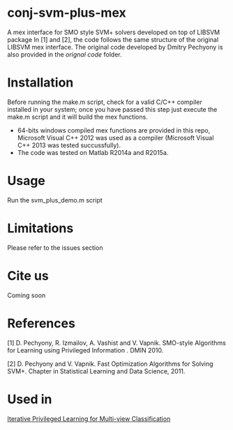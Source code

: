 # conj-svm-plus-mex
A mex interface for SMO style SVM+ solvers developed on top of LIBSVM package In [1] and [2], the code follows the same structure of the original LIBSVM mex interface.
The original code developed by Dmitry Pechyony is also provided in the _orignal code_ folder.

# Installation

Before running the make.m script, check for a valid C/C++ compiler installed in your system; once you have passed this step just execute the make.m script and it will build the mex functions.

* 64-bits windows compiled mex functions are provided in this repo, Microsoft Visual C++ 2012 was used as a compiler (Microsoft Visual C++ 2013 was tested succussfully).
* The code was tested on Matlab R2014a and R2015a.

# Usage 

Run the svm_plus_demo.m script

# Limitations

Please refer to the issues section

# Cite us
Coming soon

# References
[1] D. Pechyony, R. Izmailov, A. Vashist and V. Vapnik. SMO-style Algorithms for Learning using Privileged Information . DMIN 2010.

[2] D. Pechyony and V. Vapnik. Fast Optimization Algorithms for Solving SVM+. Chapter in Statistical Learning and Data Science, 2011.

# Used in
[Iterative Privileged Learning for Multi-view Classification](https://pdf.sciencedirectassets.com/280203/1-s2.0-S1877050923X00052/1-s2.0-S1877050923008840/main.pdf?X-Amz-Security-Token=IQoJb3JpZ2luX2VjELz%2F%2F%2F%2F%2F%2F%2F%2F%2F%2FwEaCXVzLWVhc3QtMSJHMEUCIQC0kkLp3M8lo70wVerJemhIJE7qWNKjitlPuJIhZgt7kQIgUL6DoF4Y4NXdbp8p2871JDaVOpkmM%2B2iMUP7DqB8UJUqswUIdRAFGgwwNTkwMDM1NDY4NjUiDLVOdqoB0fboUWa10CqQBdDz0cWep5jKJfmzVzC5%2BRXjw8j66HDaLF7JZSNmu%2B8SXQibmMp3bQMIcO8T61z3Cxp9KL6fHP%2FlnIjV92wHXi7wZcXIn9cMeKdjgiXo%2B13gpC90CGQq3al2S9FtITzBZW0JSrvCk5GHO%2FhUlxGiv4qS0h0wTYIxSqIpu4YtysXXKQXttORLqqwUpjIjfW5NAAVMRVxb2utN0zs0acSP7UN0vSC2gsP06FOGjJmIvwCq5EDW2wplA5xPdM6Kd5EAA39yk3R%2FLC6nYcnSWacWJz2%2FXg%2FAP2RTQH0nK4GWMhhLUtBKmAqVxch62d31nOAnzl9kFWNXKmhmyPat4rkVGjVZDcXINW2gYpXWQ5R%2BZ8rl4QWACmOMEmt%2FNVIcLtQlIjefRVuTIIxVwG8rrg2qFc30J5pLwDx2FrCdfPtcYdRAYfh97BlfTcHo0nf%2FExmXjlgSvBg0REcs6XNf78DOnqYoE9B%2B3CpgNIBa5XIvQSMP9SXawauONElhtqlEIevvyZAHRk4ubY6ElRRPOrtkOvS4MgfybflJANXJwjzYSdC%2F8GzyJSALH7j50rOPOE0ri3ln4ECZOy8Yp0FoysYNt%2FECm6EkWPdF3tQ6zavr81tihJcpseCz4bHBDrtFil8XPM1g0RKHCP2sIbOSR%2FO4M8Lkv%2BpubRXaeL%2FlYLlMEgSTSU%2Bt4UR73avh13FZZqeg2JtUUSwCIIsOxen4NaLyaQMNOTW29OZKHg%2FRaX2kdOvRNGcSSNCn422Q3q2rlrNqqfk7dDsaqEGfpH5i1bjpz4TcSRzAdrmunzpja6vRn%2BZtHd4Yu%2FDFpLp4yv9fUfSU4pjUqE3P5n4qPNMc3V2rQbu8QKeVjCz97nW8xK5LJdgtMKGY%2BKYGOrEBmbAyJL9HPbCrDcWn8g%2FUAMgbnpyaeOiSmu1NxPzazIZyNWslUbiCoKnfvuN%2FS6j5fByGrBKGJIzrCaKaUyEJlgvqeUYTVe67H%2F2wK650Q%2Bt0Y%2FTXnEGkKIyK%2B1R57dmaHXNrW%2FwWSQ0vuNFDTQMAkHiequkg4EdGGTbkKZorQkslRf%2BUIG596rifIHIDtu80n66EObSxFTXibjfI4wMRFR5FbiLhPT6B7Aykk%2B0o0Ah8&X-Amz-Algorithm=AWS4-HMAC-SHA256&X-Amz-Date=20230817T130409Z&X-Amz-SignedHeaders=host&X-Amz-Expires=300&X-Amz-Credential=ASIAQ3PHCVTYSEKAV4OQ%2F20230817%2Fus-east-1%2Fs3%2Faws4_request&X-Amz-Signature=b07788b880953943f85e937d642bf358a05064d565bdf5d05f784c0266784e19&hash=a7d4a1a7cceda16e3e0c417477fa95cfc1873ceaf08583fd061945d38002d5fd&host=68042c943591013ac2b2430a89b270f6af2c76d8dfd086a07176afe7c76c2c61&pii=S1877050923008840&tid=spdf-e7df7651-e67c-4d4b-9a3c-21ecdf0946af&sid=771c9b4c583d864b5f695586138984f7d291gxrqb&type=client&tsoh=d3d3LnNjaWVuY2VkaXJlY3QuY29t&ua=071854075953500855&rr=7f821f09f9b02139&cc=dz)
